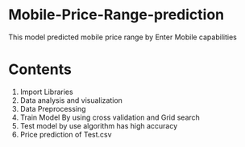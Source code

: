 # Mobile-Price-Range-prediction
This model predicted mobile price range by Enter Mobile capabilities 

# Contents
1. Import Libraries 
2. Data analysis and visualization
3. Data Preprocessing
4. Train Model By using cross validation and Grid search
5. Test model by use algorithm has high accuracy 
6. Price prediction of Test.csv
